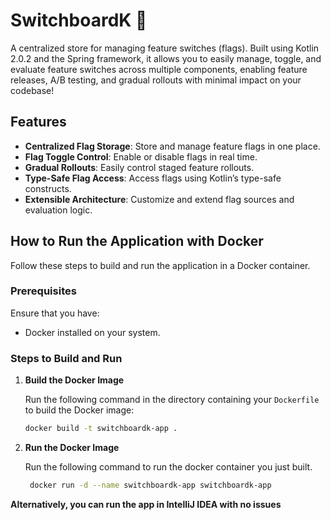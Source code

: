# SwitchboardK 🚩

A centralized store for managing feature switches (flags). Built using Kotlin 2.0.2 and the Spring framework, 
it allows you to easily manage, toggle, and evaluate feature switches across multiple components, enabling feature releases, A/B testing, and gradual rollouts with minimal impact on your codebase!

## Features
* **Centralized Flag Storage**: Store and manage feature flags in one place.
* **Flag Toggle Control**: Enable or disable flags in real time.
* **Gradual Rollouts**: Easily control staged feature rollouts.
* **Type-Safe Flag Access**: Access flags using Kotlin’s type-safe constructs.
* **Extensible Architecture**: Customize and extend flag sources and evaluation logic.

## How to Run the Application with Docker

Follow these steps to build and run the application in a Docker container.

### Prerequisites
Ensure that you have:
- Docker installed on your system.

### Steps to Build and Run

1. **Build the Docker Image**

   Run the following command in the directory containing your `Dockerfile` to build the Docker image:

   ```bash
   docker build -t switchboardk-app .
   
2. **Run the Docker Image**
    
    Run the following command to run the docker container you just built.
   ```bash
    docker run -d --name switchboardk-app switchboardk-app

**Alternatively, you can run the app in IntelliJ IDEA with no issues**